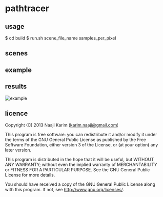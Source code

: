 pathtracer
==========

usage
-----

$ cd build
$ run.sh scene_file_name samples_per_pixel

scenes 
------

example
-------

results
-------

![example](http://karim.naaji.fr/images/path_tracing3.png)

licence
------- 

Copyright (C) 2013 Naaji Karim (karim.naaji@gmail.com)

This program is free software: you can redistribute it and/or modify
it under the terms of the GNU General Public License as published by
the Free Software Foundation, either version 3 of the License, or
(at your option) any later version.

This program is distributed in the hope that it will be useful,
but WITHOUT ANY WARRANTY; without even the implied warranty of
MERCHANTABILITY or FITNESS FOR A PARTICULAR PURPOSE.  See the
GNU General Public License for more details.

You should have received a copy of the GNU General Public License
along with this program.  If not, see <http://www.gnu.org/licenses/>.
